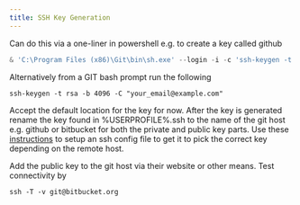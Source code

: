 ```yaml
---
title: SSH Key Generation
---
```


Can do this via a one-liner in powershell e.g. to create a key called github

``` powershell
& 'C:\Program Files (x86)\Git\bin\sh.exe' --login -i -c 'ssh-keygen -t rsa -b 4096 -C ""EMAIL_ADDRESS"" -f ~/.ssh/github -N """"'
```

Alternatively from a GIT bash prompt run the following

``` shell
ssh-keygen -t rsa -b 4096 -C "your_email@example.com"
```

Accept the default location for the key for now. After the key is generated rename the key found in %USERPROFILE%\.ssh to the name of the git host e.g. github or bitbucket for both the private and public key parts. Use these [instructions](ssh-key-per-host.html) to setup an ssh config file to get it to pick the correct key depending on the remote host.

Add the public key to the git host via their website or other means. Test connectivity by

``` shell
ssh -T -v git@bitbucket.org
```